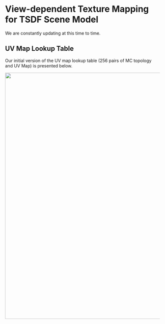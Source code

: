 # View-dependent Texture Mapping for TSDF Scene Model

We are constantly updating at this time to time.

## UV Map Lookup Table

Our initial version of the UV map lookup table (256 pairs of MC topology and UV Map) is presented below.

<img src="images/mcuvlut.png" width=800>
